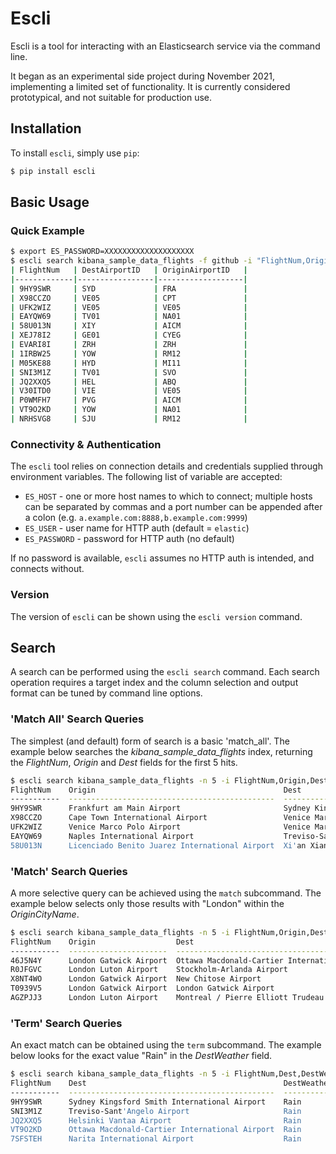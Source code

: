 # Escli

Escli is a tool for interacting with an Elasticsearch service via the command line.

It began as an experimental side project during November 2021, implementing a limited set of functionality.
It is currently considered prototypical, and not suitable for production use.


## Installation

To install `escli`, simply use `pip`:

```bash
$ pip install escli
```


## Basic Usage

### Quick Example

```bash
$ export ES_PASSWORD=XXXXXXXXXXXXXXXXXXXX
$ escli search kibana_sample_data_flights -f github -i "FlightNum,OriginAirportID,DestAirportID" -n 15
| FlightNum   | DestAirportID   | OriginAirportID   |
|-------------|-----------------|-------------------|
| 9HY9SWR     | SYD             | FRA               |
| X98CCZO     | VE05            | CPT               |
| UFK2WIZ     | VE05            | VE05              |
| EAYQW69     | TV01            | NA01              |
| 58U013N     | XIY             | AICM              |
| XEJ78I2     | GE01            | CYEG              |
| EVARI8I     | ZRH             | ZRH               |
| 1IRBW25     | YOW             | RM12              |
| M05KE88     | HYD             | MI11              |
| SNI3M1Z     | TV01            | SVO               |
| JQ2XXQ5     | HEL             | ABQ               |
| V30ITD0     | VIE             | VE05              |
| P0WMFH7     | PVG             | AICM              |
| VT9O2KD     | YOW             | NA01              |
| NRHSVG8     | SJU             | RM12              |
```

### Connectivity & Authentication

The `escli` tool relies on connection details and credentials supplied through environment variables.
The following list of variable are accepted:
- `ES_HOST` - one or more host names to which to connect; multiple hosts can be separated by commas and a port number can be appended after a colon (e.g. `a.example.com:8888,b.example.com:9999`)
- `ES_USER` - user name for HTTP auth (default = `elastic`)
- `ES_PASSWORD` - password for HTTP auth (no default)

If no password is available, `escli` assumes no HTTP auth is intended, and connects without.


### Version

The version of `escli` can be shown using the `escli version` command.


## Search

A search can be performed using the `escli search` command.
Each search operation requires a target index and the column selection and output format can be tuned by command line options.

### 'Match All' Search Queries

The simplest (and default) form of search is a basic 'match_all'.
The example below searches the _kibana_sample_data_flights_ index, returning the _FlightNum_, _Origin_ and _Dest_ fields for the first 5 hits.

```bash
$ escli search kibana_sample_data_flights -n 5 -i FlightNum,Origin,Dest
FlightNum    Origin                                          Dest
-----------  ----------------------------------------------  --------------------------------------------
9HY9SWR      Frankfurt am Main Airport                       Sydney Kingsford Smith International Airport
X98CCZO      Cape Town International Airport                 Venice Marco Polo Airport
UFK2WIZ      Venice Marco Polo Airport                       Venice Marco Polo Airport
EAYQW69      Naples International Airport                    Treviso-Sant'Angelo Airport
58U013N      Licenciado Benito Juarez International Airport  Xi'an Xianyang International Airport
```

### 'Match' Search Queries

A more selective query can be achieved using the `match` subcommand.
The example below selects only those results with "London" within the _OriginCityName_.

```bash
$ escli search kibana_sample_data_flights -n 5 -i FlightNum,Origin,Dest match OriginCityName=London
FlightNum    Origin                  Dest
-----------  ----------------------  -------------------------------------------------------
46J5N4Y      London Gatwick Airport  Ottawa Macdonald-Cartier International Airport
R0JFGVC      London Luton Airport    Stockholm-Arlanda Airport
X8NT4WO      London Gatwick Airport  New Chitose Airport
T0939V5      London Gatwick Airport  London Gatwick Airport
AGZPJJ3      London Luton Airport    Montreal / Pierre Elliott Trudeau International Airport
```

### 'Term' Search Queries

An exact match can be obtained using the `term` subcommand.
The example below looks for the exact value "Rain" in the _DestWeather_ field.

```bash
$ escli search kibana_sample_data_flights -n 5 -i FlightNum,Dest,DestWeather term DestWeather=Rain
FlightNum    Dest                                            DestWeather
-----------  ----------------------------------------------  -------------
9HY9SWR      Sydney Kingsford Smith International Airport    Rain
SNI3M1Z      Treviso-Sant'Angelo Airport                     Rain
JQ2XXQ5      Helsinki Vantaa Airport                         Rain
VT9O2KD      Ottawa Macdonald-Cartier International Airport  Rain
7SFSTEH      Narita International Airport                    Rain
```
